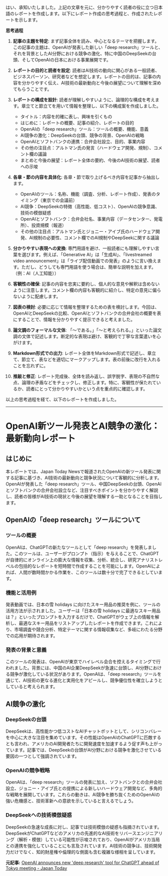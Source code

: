 はい、承知いたしました。上記の文章を元に、分かりやすく読者の役に立つ日本語のレポートを作成します。以下にレポート作成の思考過程と、作成されたレポートを示します。

**思考過程**

1. **記事の主題を特定**: まず記事全体を読み、中心となるテーマを把握します。この記事の主題は、OpenAIが発表した新しい「deep research」ツールと、それを背景としたAI分野における競争の激化、特に中国のDeepSeekの台頭、そしてOpenAIの日本における事業展開です。

2. **レポートの目的と読者を設定**:  読者はAI技術の動向に関心がある一般読者、ビジネスパーソン、研究者などを想定します。レポートの目的は、記事の内容を分かりやすく伝え、AI技術の最新動向と今後の展望について理解を深めてもらうことです。

3. **レポートの構成を設計**:  読者が理解しやすいように、論理的な構成を考えます。章立てと節立てを用いて情報を整理し、以下の構成案を作成しました。

    * タイトル：内容を的確に表し、興味を引くもの
    * はじめに：レポートの概要、記事の紹介、レポートの目的
    * OpenAIの「deep research」ツール：ツールの概要、機能、意義
    * AI競争の激化：DeepSeekの台頭、競争の背景、OpenAIの戦略
    * OpenAIとソフトバンクの連携：合弁会社設立、目的、事業内容
    * その他の注目点：アルトマン氏の発言（ハードウェア開発、規制）、コメント欄の議論
    * まとめと今後の展望：レポート全体の要約、今後のAI技術の展望、読者への示唆

4. **各章・節の内容を具体化**: 各章・節で取り上げるべき内容を記事から抽出します。

    * OpenAIのツール：名称、機能（調査、分析、レポート作成）、発表のタイミング（東京での会議前）
    * AI競争：DeepSeekの特徴（高性能、低コスト）、OpenAIの競争意識、技術の模倣疑惑
    * OpenAIとソフトバンク：合弁会社名、事業内容（データセンター、発電所）、投資規模（報道）
    * その他の注目点：アルトマン氏とジョニー・アイブ氏のハードウェア開発、AI規制の必要性、コメント欄でのAI規制やDeepSeekに関する議論

5. **分かりやすい表現への変換**: 専門用語を避け、一般読者にも理解しやすい言葉を選びます。例えば、「Generative AI」は「生成AI」、「livestreamed video announcement」は「ライブ配信動画での発表」のように言い換えます。ただし、どうしても専門用語を使う場合は、簡単な説明を加えます。（例：AI（人工知能））

6. **客観性の確保**:  記事の内容を忠実に要約し、個人的な意見や解釈は含めないように注意します。コメント欄の内容も客観的に紹介し、特定の意見に偏らないように配慮します。

7. **図表の検討**:  必要に応じて情報を整理するための表を検討します。今回は、OpenAIとDeepSeekの比較、OpenAIとソフトバンクの合弁会社の概要を表にすることで、情報を分かりやすく提示できると考えました。

8. **論文調のフォーマルな文体**:  「〜である。」「〜と考えられる。」といった論文調の文体で記述します。断定的な表現は避け、客観的で丁寧な言葉遣いを心がけます。

9. **Markdown形式での出力**:  レポート全体をMarkdown形式で記述し、章立て、節立て、表などを適切にマークアップします。表の前後に改行を入れることを忘れずに。

10. **推敲と修正**:  レポート完成後、全体を読み返し、誤字脱字、表現の不自然な点、論理の矛盾などをチェックし、修正します。特に、客観性が保たれているか、読者にとって分かりやすいかという点を重点的に確認します。


以上の思考過程を経て、以下のレポートを作成しました。

---

# OpenAI新ツール発表とAI競争の激化：最新動向レポート

## はじめに

本レポートでは、Japan Today Newsで報道されたOpenAIの新ツール発表に関する記事に基づき、AI技術の最新動向と競争状況について客観的に分析します。OpenAIが発表した「deep research」ツール、中国DeepSeekの台頭、OpenAIとソフトバンクの合弁会社設立など、注目すべきポイントを分かりやすく解説し、読者の皆様がAI技術の現状と今後の展望を理解する一助となることを目指します。

## OpenAIの「deep research」ツールについて

### ツールの概要

OpenAIは、ChatGPTの新たなツールとして「deep research」を発表しました。このツールは、ユーザーがプロンプト（指示）を与えることで、ChatGPTが自律的にオンライン上の膨大な情報を収集、分析、統合し、研究アナリストレベルの包括的なレポートを短時間で作成することを可能にします。OpenAIによれば、人間が数時間かかる作業を、このツールは数十分で完了できるとしています。

### 機能と活用例

発表動画では、日本の雪 holidays に向けたスキー用品の推奨を例に、ツールの活用方法が示されました。ユーザーは「日本の雪 holidays に最適なスキー用品は？」といったプロンプトを入力するだけで、ChatGPTがウェブ上の情報を解析し、最適なスキー用品をリストアップしたレポートを作成できます。これにより、市場調査や競合分析、特定テーマに関する情報収集など、多岐にわたる分野での応用が期待されます。

### 発表の背景と意義

このツールの発表は、OpenAIが東京でハイレベル会合を控えるタイミングで行われました。背景には、中国のAI企業DeepSeekが急速に台頭し、AI分野における競争が激化している状況があります。OpenAIは、「deep research」ツールを通じて、AI技術の更なる進化と実用化をアピールし、競争優位性を確立しようとしていると考えられます。

## AI競争の激化

### DeepSeekの台頭

DeepSeekは、高性能かつ低コストなAIチャットボットとして、シリコンバレーを中心に大きな注目を集めています。その性能はOpenAIのChatGPTに匹敵するとも言われ、アメリカのAI開発者たちに開発速度を加速するよう促す声も上がっています。記事では、DeepSeekの台頭がAI分野における競争を激化させている要因の一つとして強調されています。

### OpenAIの競争戦略

OpenAIは、「deep research」ツールの発表に加え、ソフトバンクとの合弁会社設立、ジョニー・アイブ氏との提携による新しいハードウェア開発など、多角的な戦略を展開しています。これらの動きは、AI競争を勝ち抜くためのOpenAIの強い危機感と、技術革新への意欲を示していると言えるでしょう。

### DeepSeekへの技術模倣疑惑

DeepSeekの急速な成長に対し、記事では技術模倣の疑惑も指摘されています。DeepSeekがChatGPTなどのアメリカの先進的なAI技術をリバースエンジニアリング（解析・模倣）している可能性が示唆されており、OpenAIがアメリカ当局との連携を強化していることにも言及されています。AI技術の競争は、技術開発力だけでなく、知的財産権や倫理的な側面も含む複雑な様相を呈しています。



**元記事:** [OpenAI announces new 'deep research' tool for ChatGPT ahead of Tokyo meeting - Japan Today](https://japantoday.com/category/tech/openai-announces-new-'deep-research'-tool-for-chatgpt)
